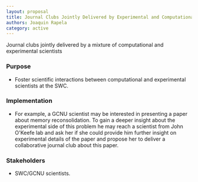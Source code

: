 ```yaml
---
layout: proposal
title: Journal Clubs Jointly Delivered by Experimental and Computational Scientists
authors: Joaquin Rapela
category: active
---
```


Journal clubs jointly delivered by a mixture of computational and experimental scientists

<!--end summary-->

### Purpose

- Foster scientific interactions between computational and experimental scientists at the SWC.


### Implementation

- For example, a GCNU scientist may be interested in presenting a paper about memory reconsolidation. To gain a deeper insight about the experimental side of this problem he may reach a scientist from John O'Keefe lab and ask her if she could provide him further insight on experimental details of the paper and propose her to deliver a collaborative journal club about this paper.

### Stakeholders

- SWC/GCNU scientists.

